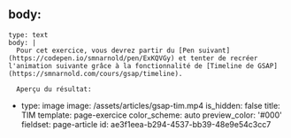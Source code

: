 body:
  -
    type: text
    body: |
      Pour cet exercice, vous devrez partir du [Pen suivant](https://codepen.io/smnarnold/pen/ExKQVGy) et tenter de recréer l'animation suivante grâce à la fonctionnalité de [Timeline de GSAP](https://smnarnold.com/cours/gsap/timeline).
      
      Aperçu du résultat:
  -
    type: image
    image: /assets/articles/gsap-tim.mp4
is_hidden: false
title: TIM
template: page-exercice
color_scheme: auto
preview_color: '#000'
fieldset: page-article
id: ae3f1eea-b294-4537-bb39-48e9e54c3cc7
